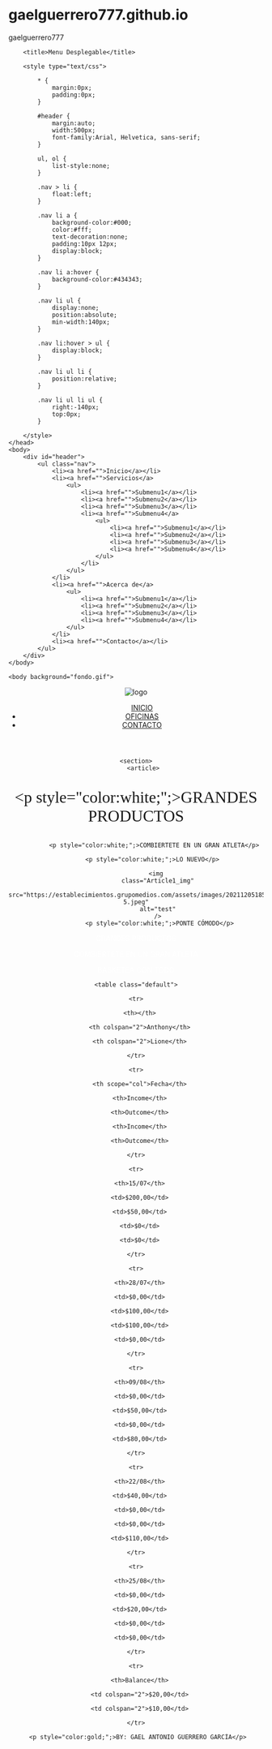 # gaelguerrero777.github.io
gaelguerrero777
<!DOCTYPE html>
<html lang="en">
<html>
	<head>

		<title>Menu Desplegable</title>
		
		<style type="text/css">
			
			* {
				margin:0px;
				padding:0px;
			}
			
			#header {
				margin:auto;
				width:500px;
				font-family:Arial, Helvetica, sans-serif;
			}
			
			ul, ol {
				list-style:none;
			}
			
			.nav > li {
				float:left;
			}
			
			.nav li a {
				background-color:#000;
				color:#fff;
				text-decoration:none;
				padding:10px 12px;
				display:block;
			}
			
			.nav li a:hover {
				background-color:#434343;
			}
			
			.nav li ul {
				display:none;
				position:absolute;
				min-width:140px;
			}
			
			.nav li:hover > ul {
				display:block;
			}
			
			.nav li ul li {
				position:relative;
			}
			
			.nav li ul li ul {
				right:-140px;
				top:0px;
			}
			
		</style>
	</head>
	<body>
		<div id="header">
			<ul class="nav">
				<li><a href="">Inicio</a></li>
				<li><a href="">Servicios</a>
					<ul>
						<li><a href="">Submenu1</a></li>
						<li><a href="">Submenu2</a></li>
						<li><a href="">Submenu3</a></li>
						<li><a href="">Submenu4</a>
							<ul>
								<li><a href="">Submenu1</a></li>
								<li><a href="">Submenu2</a></li>
								<li><a href="">Submenu3</a></li>
								<li><a href="">Submenu4</a></li>
							</ul>
						</li>
					</ul>
				</li>
				<li><a href="">Acerca de</a>
					<ul>
						<li><a href="">Submenu1</a></li>
						<li><a href="">Submenu2</a></li>
						<li><a href="">Submenu3</a></li>
						<li><a href="">Submenu4</a></li>
					</ul>
				</li>
				<li><a href="">Contacto</a></li>
			</ul>
		</div>
	</body>
</html>
<head>

	<body background="fondo.gif">
</body>

<meta charset="UTF-8"/>
<meta http-equiv="X-UA-Compatible" content="IE=edge"/>
<meta name="viewport" content="width, intial-scale=1.0"/>
<!-- importamos hoja de estilos-->
<link rel="stylesheet" href="style.css">
<title> TIENDA DE BASKET </title>
</head>
<link rel="stylesheet" type="text/css" href="perro.css">
<body>
<center>


<header> 
<div class="header_logo">

<img src="Tienda Basquet.PNG"
alt="logo"
/>
</div>
<nav class="Header_navbar">
<ul class Navbar_list
<lit></li> <class="List_item">
	<a href="/">INICIO</a>
</li>
<li class="List_item">
<a href="/">OFICINAS</a>
</lI>
<li class="List_item">
	<a href="/">CONTACTO</a>
</li>
</ul>
</nav>
</header>
<div class="Contenido">

	<section>
		<article>
		
 <font face="monaco"><p style="font-size: xx-large;"><p style="color:white;";>GRANDES PRODUCTOS</p></font></p>

			  <p style="color:white;";>COMBIERTETE EN UN GRAN ATLETA</p>

			 <p style="color:white;";>LO NUEVO</p>

				<img 
				class="Article1_img"
				src="https://establecimientos.grupomedios.com/assets/images/20211205185105_nba-5.jpeg"
				alt="test"
				/>
				 <p style="color:white;";>PONTE CÓMODO</p>

</figure>
</article>
<article>
	 <p style="color:white;";>GRANDES PRODUCTOS</p>
	 <p style="color:white;";>COMBIERTETE EN UN GRAN ATLETA</p>
	 <p style="color:white;";>BASKETEA CON TODO</p>

	<table class="default">

  <thead>

    <tr>

      <th></th>

      <th colspan="2">Anthony</th>

      <th colspan="2">Lione</th>

    </tr>

    <tr>

      <th scope="col">Fecha</th>

      <th>Income</th>

      <th>Outcome</th>

      <th>Income</th>

      <th>Outcome</th>

    </tr>

  </thead>

  <tbody style="background: rgba(128, 255, 0, 0.3); border: 1px solid rgba(100, 200, 0, 0.3);">

    <tr>

      <th>15/07</th>

      <td>$200,00</td>

      <td>$50,00</td>

      <td>$0</td>

      <td>$0</td>

    </tr>

    <tr>

      <th>28/07</th>

      <td>$0,00</td>

      <td>$100,00</td>

      <td>$100,00</td>

      <td>$0,00</td>

    </tr>

  </tbody>

  <tbody style="background: rgba(255, 128, 0, 0.3); border: 1px solid rgba(200, 100, 0, 0.3);">

    <tr>

      <th>09/08</th>

      <td>$0,00</td>

      <td>$50,00</td>

      <td>$0,00</td>

      <td>$80,00</td>

    </tr>

    <tr>

      <th>22/08</th>

      <td>$40,00</td>

      <td>$0,00</td>

      <td>$0,00</td>

      <td>$110,00</td>

    </tr>

    <tr>

      <th>25/08</th>

      <td>$0,00</td>

      <td>$20,00</td>

      <td>$0,00</td>

      <td>$0,00</td>

    </tr>

  </tbody>

  <tfoot>

    <tr>

      <th>Balance</th>

      <td colspan="2">$20,00</td>

      <td colspan="2">$10,00</td>

    </tr>

  </tfoot>

</table>

	 <p style="color:gold;";>BY: GAEL ANTONIO GUERRERO GARCÍA</p>

</article>
</section>
</div> 
</li>
</class="List_item">
</ul>
</nav>
</header>
</center>
</body>
</html>
